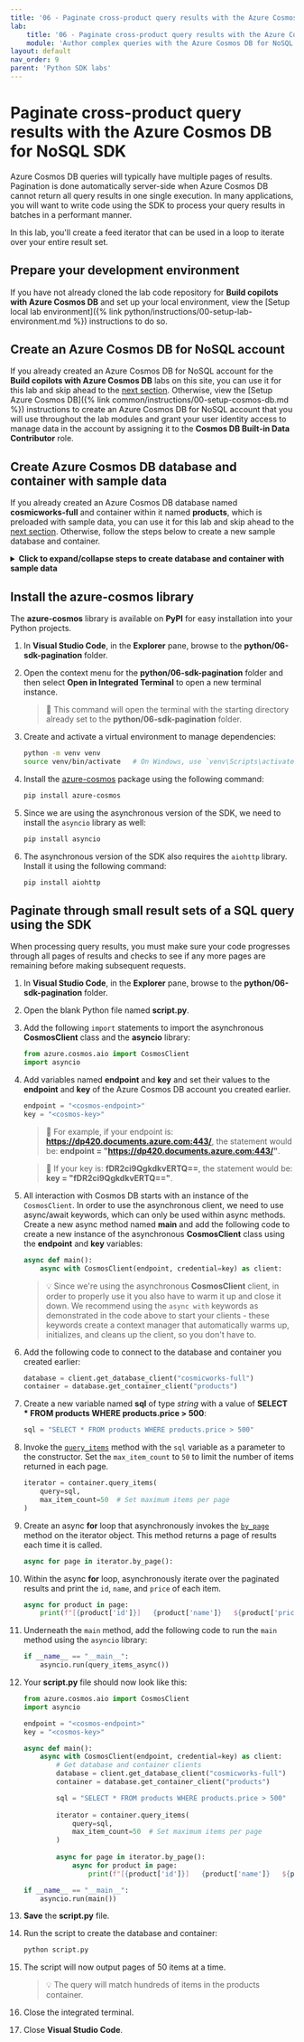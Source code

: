 ```yaml
---
title: '06 - Paginate cross-product query results with the Azure Cosmos DB for NoSQL SDK'
lab:
    title: '06 - Paginate cross-product query results with the Azure Cosmos DB for NoSQL SDK'
    module: 'Author complex queries with the Azure Cosmos DB for NoSQL'
layout: default
nav_order: 9
parent: 'Python SDK labs'
---
```


# Paginate cross-product query results with the Azure Cosmos DB for NoSQL SDK

Azure Cosmos DB queries will typically have multiple pages of results. Pagination is done automatically server-side when Azure Cosmos DB cannot return all query results in one single execution. In many applications, you will want to write code using the SDK to process your query results in batches in a performant manner.

In this lab, you'll create a feed iterator that can be used in a loop to iterate over your entire result set.

## Prepare your development environment

If you have not already cloned the lab code repository for **Build copilots with Azure Cosmos DB** and set up your local environment, view the [Setup local lab environment]({% link python/instructions/00-setup-lab-environment.md %}) instructions to do so.

## Create an Azure Cosmos DB for NoSQL account

If you already created an Azure Cosmos DB for NoSQL account for the **Build copilots with Azure Cosmos DB** labs on this site, you can use it for this lab and skip ahead to the [next section](#create-azure-cosmos-db-database-and-container-with-sample-data). Otherwise, view the [Setup Azure Cosmos DB]({% link common/instructions/00-setup-cosmos-db.md %}) instructions to create an Azure Cosmos DB for NoSQL account that you will use throughout the lab modules and grant your user identity access to manage data in the account by assigning it to the **Cosmos DB Built-in Data Contributor** role.

## Create Azure Cosmos DB database and container with sample data

If you already created an Azure Cosmos DB database named **cosmicworks-full** and container within it named **products**, which is preloaded with sample data, you can use it for this lab and skip ahead to the [next section](#install-the-azure-cosmos-library). Otherwise, follow the steps below to create a new sample database and container.

<details markdown=1>
<summary markdown="span"><strong>Click to expand/collapse steps to create database and container with sample data</strong></summary>

1. Within the newly created **Azure Cosmos DB** account resource, navigate to the **Data Explorer** pane.

1. In the **Data Explorer**, select **Launch quick start** on the home page.

1. Within the **New Container** form, enter the following values:

    - **Database id**: `cosmicworks-full`
    - **Container id**: `products`
    - **Partition key**: `/categoryId`
    - **Analytical store**: `Off`

1. Select **OK** to create the new container. This process will take a minute or two while it creates the resources and preloads the container with sample product data.

1. Keep the browser tab open, as we will return to it later.

1. Switch back to **Visual Studio Code**.

</details>

## Install the azure-cosmos library

The **azure-cosmos** library is available on **PyPI** for easy installation into your Python projects.

1. In **Visual Studio Code**, in the **Explorer** pane, browse to the **python/06-sdk-pagination** folder.

1. Open the context menu for the **python/06-sdk-pagination** folder and then select **Open in Integrated Terminal** to open a new terminal instance.

    > &#128221; This command will open the terminal with the starting directory already set to the **python/06-sdk-pagination** folder.

1. Create and activate a virtual environment to manage dependencies:

    ```bash
    python -m venv venv
    source venv/bin/activate   # On Windows, use `venv\Scripts\activate`
    ```

1. Install the [azure-cosmos][pypi.org/project/azure-cosmos] package using the following command:

    ```bash
    pip install azure-cosmos
    ```

1. Since we are using the asynchronous version of the SDK, we need to install the `asyncio` library as well:

    ```bash
    pip install asyncio
    ```

1. The asynchronous version of the SDK also requires the `aiohttp` library. Install it using the following command:

    ```bash
    pip install aiohttp
    ```

## Paginate through small result sets of a SQL query using the SDK

When processing query results, you must make sure your code progresses through all pages of results and checks to see if any more pages are remaining before making subsequent requests.

1. In **Visual Studio Code**, in the **Explorer** pane, browse to the **python/06-sdk-pagination** folder.

1. Open the blank Python file named **script.py**.

1. Add the following `import` statements to import the asynchronous **CosmosClient** class and the **asyncio** library:

    ```python
    from azure.cosmos.aio import CosmosClient
    import asyncio
    ```

1. Add variables named **endpoint** and **key** and set their values to the **endpoint** and **key** of the Azure Cosmos DB account you created earlier.

    ```python
    endpoint = "<cosmos-endpoint>"
    key = "<cosmos-key>"
    ```

    > &#128221; For example, if your endpoint is: **https://dp420.documents.azure.com:443/**, the statement would be: **endpoint = "https://dp420.documents.azure.com:443/"**.

    > &#128221; If your key is: **fDR2ci9QgkdkvERTQ==**, the statement would be: **key = "fDR2ci9QgkdkvERTQ=="**.

1. All interaction with Cosmos DB starts with an instance of the `CosmosClient`. In order to use the asynchronous client, we need to use async/await keywords, which can only be used within async methods. Create a new async method named **main** and add the following code to create a new instance of the asynchronous **CosmosClient** class using the **endpoint** and **key** variables:

    ```python
    async def main():
        async with CosmosClient(endpoint, credential=key) as client:
    ```

    > &#128161; Since we're using the asynchronous **CosmosClient** client, in order to properly use it you also have to warm it up and close it down. We recommend using the `async with` keywords as demonstrated in the code above to start your clients - these keywords create a context manager that automatically warms up, initializes, and cleans up the client, so you don't have to.

1. Add the following code to connect to the database and container you created earlier:

    ```python
    database = client.get_database_client("cosmicworks-full")
    container = database.get_container_client("products")
    ```

1. Create a new variable named **sql** of type *string* with a value of **SELECT * FROM products WHERE products.price > 500**:

    ```python
    sql = "SELECT * FROM products WHERE products.price > 500"
    ```

1. Invoke the [`query_items`](https://learn.microsoft.com/python/api/azure-cosmos/azure.cosmos.container.containerproxy?view=azure-python#azure-cosmos-container-containerproxy-query-items) method with the `sql` variable as a parameter to the constructor. Set the `max_item_count` to `50` to limit the number of items returned in each page.

    ```python
    iterator = container.query_items(
        query=sql,
        max_item_count=50  # Set maximum items per page
    )
    ```

1. Create an async **for** loop that asynchronously invokes the [`by_page`](https://learn.microsoft.com/python/api/azure-core/azure.core.paging.itempaged?view=azure-python#azure-core-paging-itempaged-by-page) method on the iterator object. This method returns a page of results each time it is called.

    ```python
    async for page in iterator.by_page():
    ```

1. Within the async **for** loop, asynchronously iterate over the paginated results and print the `id`, `name`, and `price` of each item.

    ```python
    async for product in page:
        print(f"[{product['id']}]	{product['name']}	${product['price']:.2f}")
    ```

1. Underneath the `main` method, add the following code to run the `main` method using the `asyncio` library:

    ```python
    if __name__ == "__main__":
        asyncio.run(query_items_async())
    ```

1. Your **script.py** file should now look like this:

    ```python
    from azure.cosmos.aio import CosmosClient
    import asyncio

    endpoint = "<cosmos-endpoint>"
    key = "<cosmos-key>"

    async def main():
        async with CosmosClient(endpoint, credential=key) as client:
            # Get database and container clients
            database = client.get_database_client("cosmicworks-full")
            container = database.get_container_client("products")
    
            sql = "SELECT * FROM products WHERE products.price > 500"
        
            iterator = container.query_items(
                query=sql,
                max_item_count=50  # Set maximum items per page
            )
        
            async for page in iterator.by_page():
                async for product in page:
                    print(f"[{product['id']}]	{product['name']}	${product['price']:.2f}")

    if __name__ == "__main__":
        asyncio.run(main())
    ```

1. **Save** the **script.py** file.

1. Run the script to create the database and container:

    ```bash
    python script.py
    ```

1. The script will now output pages of 50 items at a time.

    > &#128161; The query will match hundreds of items in the products container.

1. Close the integrated terminal.

1. Close **Visual Studio Code**.

[code.visualstudio.com/docs/getstarted]: https://code.visualstudio.com/docs/getstarted/tips-and-tricks
[pypi.org/project/azure-cosmos]: https://pypi.org/project/azure-cosmos
